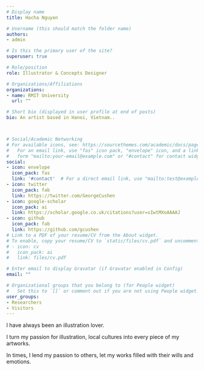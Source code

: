 ```yaml
---
# Display name
title: Hacha Nguyen

# Username (this should match the folder name)
authors:
- admin

# Is this the primary user of the site?
superuser: true

# Role/position
role: Illustrator & Concepts Designer

# Organizations/Affiliations
organizations:
- name: RMIT University
  url: ""

# Short bio (displayed in user profile at end of posts)
bio: An artist based in Hanoi, Vietnam..



# Social/Academic Networking
# For available icons, see: https://sourcethemes.com/academic/docs/page-builder/#icons
#   For an email link, use "fas" icon pack, "envelope" icon, and a link in the
#   form "mailto:your-email@example.com" or "#contact" for contact widget.
social:
- icon: envelope
  icon_pack: fas
  link: '#contact'  # For a direct email link, use "mailto:test@example.org".
- icon: twitter
  icon_pack: fab
  link: https://twitter.com/GeorgeCushen
- icon: google-scholar
  icon_pack: ai
  link: https://scholar.google.co.uk/citations?user=sIwtMXoAAAAJ
- icon: github
  icon_pack: fab
  link: https://github.com/gcushen
# Link to a PDF of your resume/CV from the About widget.
# To enable, copy your resume/CV to `static/files/cv.pdf` and uncomment the lines below.
# - icon: cv
#   icon_pack: ai
#   link: files/cv.pdf

# Enter email to display Gravatar (if Gravatar enabled in Config)
email: ""

# Organizational groups that you belong to (for People widget)
#   Set this to `[]` or comment out if you are not using People widget.
user_groups:
- Researchers
- Visitors
---
```


I have always been an illustration lover. 

I turn my passion for illustration, local cultures into every piece of my artworks.

In times, I lend my passion to others, let my works filled with their wills and emotions.